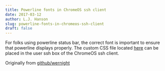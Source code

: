 ```yaml
---
title: Powerline fonts in ChromeOS ssh client
date: 2017-03-12
author: L.J. Hanson
slug: powerline-fonts-in-chromeos-ssh-client
draft: false
---
```


For folks using powerline status bar, the correct font is important to ensure that powerline displays properly. The custom CSS file located [here](https://cdn.rawgit.com/wernight/powerline-web-fonts/8040cf32c146c7cd4f776c1484d23dc40685c1bc/PowerlineFonts.css) can be placed in the user ssh box of the ChromeOS ssh client.

Originally from [github/wernight](https://github.com/wernight/powerline-web-fonts)
